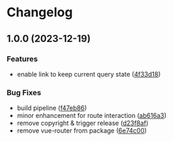 # Changelog

## 1.0.0 (2023-12-19)


### Features

* enable link to keep current query state ([4f33d18](https://github.com/tada5hi/vuecs/commit/4f33d18b9dcf5701f38ece5532b185312ebffc2c))


### Bug Fixes

* build pipeline ([f47eb86](https://github.com/tada5hi/vuecs/commit/f47eb86e8e883c9cdc720dea35a77c1b002c385a))
* minor enhancement for route interaction ([ab616a3](https://github.com/tada5hi/vuecs/commit/ab616a3c73c9931c523a553eff32cdc299fb2c74))
* remove copyright & trigger release ([d23f8af](https://github.com/tada5hi/vuecs/commit/d23f8afe5f3f00201017925bbd0c0e8d421aae99))
* remove vue-router from package ([6e74c00](https://github.com/tada5hi/vuecs/commit/6e74c00afcaf08fb457152ec9bfbcf580ebb463a))
